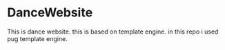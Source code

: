 # DanceWebsite
This is dance website. this is based on template engine. in this repo i used pug template engine.
